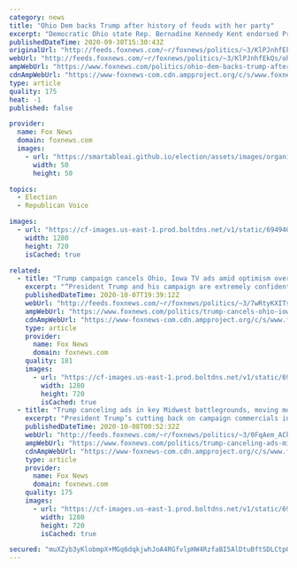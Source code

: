 ```yaml
---
category: news
title: "Ohio Dem backs Trump after history of feuds with her party"
excerpt: "Democratic Ohio state Rep. Bernadine Kennedy Kent endorsed President Trump on Tuesday after a history of feuding with Ohio Democrats."
publishedDateTime: 2020-09-30T15:30:43Z
originalUrl: "http://feeds.foxnews.com/~r/foxnews/politics/~3/KlPJnhfEkQs/ohio-dem-backs-trump-after-history-party-feuds"
webUrl: "http://feeds.foxnews.com/~r/foxnews/politics/~3/KlPJnhfEkQs/ohio-dem-backs-trump-after-history-party-feuds"
ampWebUrl: "https://www.foxnews.com/politics/ohio-dem-backs-trump-after-history-party-feuds.amp"
cdnAmpWebUrl: "https://www-foxnews-com.cdn.ampproject.org/c/s/www.foxnews.com/politics/ohio-dem-backs-trump-after-history-party-feuds.amp"
type: article
quality: 175
heat: -1
published: false

provider:
  name: Fox News
  domain: foxnews.com
  images:
    - url: "https://smartableai.github.io/election/assets/images/organizations/foxnews.com-50x50.jpg"
      width: 50
      height: 50

topics:
  - Election
  - Republican Voice

images:
  - url: "https://cf-images.us-east-1.prod.boltdns.net/v1/static/694940094001/db4210bf-8b0d-46c7-9cdd-da299ddc0cdf/3d2bbdb7-c69a-4e2e-9c66-c483d52aa989/1280x720/match/image.jpg"
    width: 1280
    height: 720
    isCached: true

related:
  - title: "Trump campaign cancels Ohio, Iowa TV ads amid optimism over swing state election chances"
    excerpt: "“President Trump and his campaign are extremely confident about our chances in these states,” a Trump campaign spokeswoman said."
    publishedDateTime: 2020-10-07T19:39:12Z
    webUrl: "http://feeds.foxnews.com/~r/foxnews/politics/~3/7wRtyKXITsc/trump-cancels-ohio-iowa-tv-ads"
    ampWebUrl: "https://www.foxnews.com/politics/trump-cancels-ohio-iowa-tv-ads.amp"
    cdnAmpWebUrl: "https://www-foxnews-com.cdn.ampproject.org/c/s/www.foxnews.com/politics/trump-cancels-ohio-iowa-tv-ads.amp"
    type: article
    provider:
      name: Fox News
      domain: foxnews.com
    quality: 181
    images:
      - url: "https://cf-images.us-east-1.prod.boltdns.net/v1/static/694940094001/29bfe935-daa8-4470-8854-e86a54083904/73b2af23-e387-4c77-bfc9-a57bce52aa82/1280x720/match/image.jpg"
        width: 1280
        height: 720
        isCached: true
  - title: "Trump canceling ads in key Midwest battlegrounds, moving money south"
    excerpt: "President Trump’s cutting back on campaign commercials in some of the key midwestern battlegrounds that helped him win the White House four years ago – and shifting resources to a bunch of crucial swing states further south."
    publishedDateTime: 2020-10-08T00:52:32Z
    webUrl: "http://feeds.foxnews.com/~r/foxnews/politics/~3/0FqAem_ACkA/trump-canceling-ads-midwest-moving-money-south"
    ampWebUrl: "https://www.foxnews.com/politics/trump-canceling-ads-midwest-moving-money-south.amp"
    cdnAmpWebUrl: "https://www-foxnews-com.cdn.ampproject.org/c/s/www.foxnews.com/politics/trump-canceling-ads-midwest-moving-money-south.amp"
    type: article
    provider:
      name: Fox News
      domain: foxnews.com
    quality: 175
    images:
      - url: "https://cf-images.us-east-1.prod.boltdns.net/v1/static/694940094001/06b14781-f33c-443a-a085-173614e85293/ed765b78-069f-429b-8d8b-85fbc0065ecc/1280x720/match/image.jpg"
        width: 1280
        height: 720
        isCached: true

secured: "muXZyb3yKlobmpX+MGq6dqkjwhJoA4RGfvlpHW4RzfaBI5AlDtuBftSDLCtp0nEDek1wjXovnX811EOAXvEKEe5qhAc1RFAKY8Td3LRu0vbOLFpdDk880bXXbXgiTIM6WhFxEIMjsujubZkABhsVvZX4FhVkFmYloVZM/9O0WRl0UIF9dJEfVDM7SgNrAq26quhJtCUjxCjzSf24pHZ0gD7mtbXTjuUnSOdWH0jqXR7x6v61K/uz2DLu2Vtdk5DUbbtp9XpUhexnvCu5h9MqrXjdNLB/nQGhdQbHtmuWO2rzfwXjV2SPyQTC7m+2HhGysj3aGclKShjqqCgT63Hc8DiOv3z/OAvW9CzeeXa/eXU=;7iNNbVTeXWNiexlQ56mXaw=="
---
```


